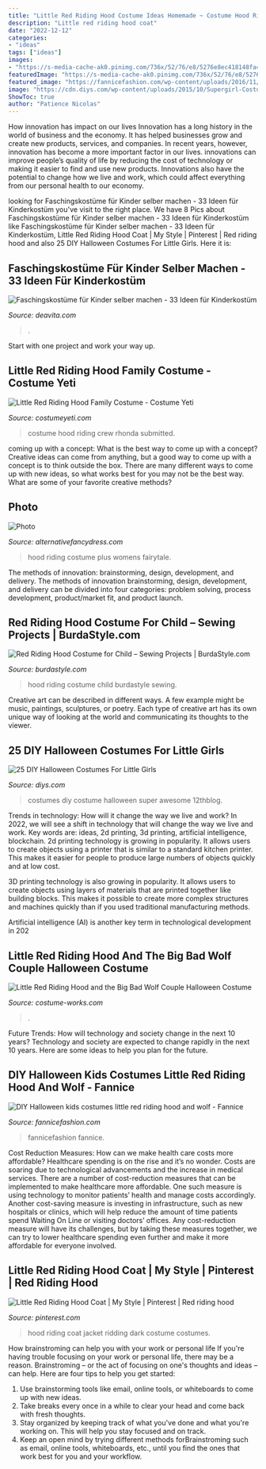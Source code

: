 ```yaml
---
title: "Little Red Riding Hood Costume Ideas Homemade ~ Costume Hood Riding Crew Rhonda Submitted"
description: "Little red riding hood coat"
date: "2022-12-12"
categories:
- "ideas"
tags: ["ideas"]
images:
- "https://s-media-cache-ak0.pinimg.com/736x/52/76/e8/5276e8ec418148fa4662b0b1550a0d6e.jpg"
featuredImage: "https://s-media-cache-ak0.pinimg.com/736x/52/76/e8/5276e8ec418148fa4662b0b1550a0d6e.jpg"
featured_image: "https://fannicefashion.com/wp-content/uploads/2016/11/little-red-riding-hood-wolf-halloween-kids-costume-06-600x900.jpg"
image: "https://cdn.diys.com/wp-content/uploads/2015/10/Supergirl-Costume-DIY.jpg"
ShowToc: true
author: "Patience Nicolas"
---
```



How innovation has impact on our lives
Innovation has a long history in the world of business and the economy. It has helped businesses grow and create new products, services, and companies. In recent years, however, innovation has become a more important factor in our lives. innovations can improve people’s quality of life by reducing the cost of technology or making it easier to find and use new products. Innovations also have the potential to change how we live and work, which could affect everything from our personal health to our economy.

	

		
looking for Faschingskostüme für Kinder selber machen - 33 Ideen für Kinderkostüm you've visit to the right place. We have 8 Pics about Faschingskostüme für Kinder selber machen - 33 Ideen für Kinderkostüm like Faschingskostüme für Kinder selber machen - 33 Ideen für Kinderkostüm, Little Red Riding Hood Coat | My Style | Pinterest | Red riding hood and also 25 DIY Halloween Costumes For Little Girls. Here it is:
		
    
## Faschingskostüme Für Kinder Selber Machen - 33 Ideen Für Kinderkostüm

<img loading=lazy src="https://deavita.com/wp-content/uploads/2014/12/Faschingskostüme-für-Kinder-Rotkäppchen-Mantel-Flechtkorb.jpeg" onerror="this.onerror=null;this.src='https://tse3.mm.bing.net/th?id=OIP.stovpKhOShiWMYOyaThE4QHaKe&amp;pid=15.1';" alt="Faschingskostüme für Kinder selber machen - 33 Ideen für Kinderkostüm">

_Source: deavita.com_

>. 

	

Start with one project and work your way up.

    
## Little Red Riding Hood Family Costume - Costume Yeti

<img loading=lazy src="https://costumeyeti.com/wp-content/uploads/2019/09/Red8217s-crew-Costume-1.jpeg" onerror="this.onerror=null;this.src='https://tse2.mm.bing.net/th?id=OIP.AWYmxxVzdODnOdBpfu5IYAHaNh&amp;pid=15.1';" alt="Little Red Riding Hood Family Costume - Costume Yeti">

_Source: costumeyeti.com_

>costume hood riding crew rhonda submitted. 

	

coming up with a concept: What is the best way to come up with a concept?
Creative ideas can come from anything, but a good way to come up with a concept is to think outside the box. There are many different ways to come up with new ideas, so what works best for you may not be the best way. What are some of your favorite creative methods?

    
## Photo

<img loading=lazy src="http://www.alternativefancydress.com/_images/_images/xl/152-womens-little-red-riding-hood-costume-fairytale-(plus-size).jpg" onerror="this.onerror=null;this.src='https://tse1.mm.bing.net/th?id=OIP.QtqGPo6U7dAEwUYt6Q1snQHaJo&amp;pid=15.1';" alt="Photo">

_Source: alternativefancydress.com_

>hood riding costume plus womens fairytale. 

	

The methods of innovation: brainstorming, design, development, and delivery.
The methods of innovation brainstorming, design, development, and delivery can be divided into four categories: problem solving, process development, product/market fit, and product launch.

    
## Red Riding Hood Costume For Child – Sewing Projects | BurdaStyle.com

<img loading=lazy src="https://burdastyle-assets.s3.amazonaws.com/project_images/assets/000/214/178/red_riding_hood_original.jpg?1311871433" onerror="this.onerror=null;this.src='https://tse3.mm.bing.net/th?id=OIP.1vbUd2o3TPcBJtTb8Lrp3gHaJ4&amp;pid=15.1';" alt="Red Riding Hood Costume for Child – Sewing Projects | BurdaStyle.com">

_Source: burdastyle.com_

>hood riding costume child burdastyle sewing. 

	

Creative art can be described in different ways. A few example might be music, paintings, sculptures, or poetry. Each type of creative art has its own unique way of looking at the world and communicating its thoughts to the viewer.

    
## 25 DIY Halloween Costumes For Little Girls

<img loading=lazy src="https://cdn.diys.com/wp-content/uploads/2015/10/Supergirl-Costume-DIY.jpg" onerror="this.onerror=null;this.src='https://tse1.mm.bing.net/th?id=OIP.sayZB1avTAYHhcdMZkGrhQHaKE&amp;pid=15.1';" alt="25 DIY Halloween Costumes For Little Girls">

_Source: diys.com_

>costumes diy costume halloween super awesome 12thblog. 

	

Trends in technology: How will it change the way we live and work?
In 2022, we will see a shift in technology that will change the way we live and work. Key words are: ideas, 2d printing, 3d printing, artificial intelligence, blockchain. 
2d printing technology is growing in popularity. It allows users to create objects using a printer that is similar to a standard kitchen printer. This makes it easier for people to produce large numbers of objects quickly and at low cost. 

3D printing technology is also growing in popularity. It allows users to create objects using layers of materials that are printed together like building blocks. This makes it possible to create more complex structures and machines quickly than if you used traditional manufacturing methods. 

Artificial intelligence (AI) is another key term in technological development in 202
    
## Little Red Riding Hood And The Big Bad Wolf Couple Halloween Costume

<img loading=lazy src="https://photos.costume-works.com/full/little_red_riding_hood_and_the_big_bad_wolf27.jpg" onerror="this.onerror=null;this.src='https://tse4.mm.bing.net/th?id=OIP.dI5QRuvRa5XmDNmRYY59gQHaJ3&amp;pid=15.1';" alt="Little Red Riding Hood and the Big Bad Wolf Couple Halloween Costume">

_Source: costume-works.com_

>. 

	

Future Trends: How will technology and society change in the next 10 years?
Technology and society are expected to change rapidly in the next 10 years. Here are some ideas to help you plan for the future.

    
## DIY Halloween Kids Costumes Little Red Riding Hood And Wolf - Fannice

<img loading=lazy src="https://fannicefashion.com/wp-content/uploads/2016/11/little-red-riding-hood-wolf-halloween-kids-costume-06-600x900.jpg" onerror="this.onerror=null;this.src='https://tse1.mm.bing.net/th?id=OIP.yry0b-aBHWDFN-h61lNo1wHaLH&amp;pid=15.1';" alt="DIY Halloween kids costumes little red riding hood and wolf - Fannice">

_Source: fannicefashion.com_

>fannicefashion fannice. 

	

Cost Reduction Measures: How can we make health care costs more affordable?
Healthcare spending is on the rise and it’s no wonder. Costs are soaring due to technological advancements and the increase in medical services. There are a number of cost-reduction measures that can be implemented to make healthcare more affordable. One such measure is using technology to monitor patients’ health and manage costs accordingly. Another cost-saving measure is investing in infrastructure, such as new hospitals or clinics, which will help reduce the amount of time patients spend Waiting On Line or visiting doctors’ offices.
Any cost-reduction measure will have its challenges, but by taking these measures together, we can try to lower healthcare spending even further and make it more affordable for everyone involved.

    
## Little Red Riding Hood Coat | My Style | Pinterest | Red Riding Hood

<img loading=lazy src="https://s-media-cache-ak0.pinimg.com/736x/52/76/e8/5276e8ec418148fa4662b0b1550a0d6e.jpg" onerror="this.onerror=null;this.src='https://tse1.mm.bing.net/th?id=OIP.lzzi-Xx5ylkKG8W0nCOg7QHaNU&amp;pid=15.1';" alt="Little Red Riding Hood Coat | My Style | Pinterest | Red riding hood">

_Source: pinterest.com_

>hood riding coat jacket ridding dark costume costumes. 

	

How brainstroming can help you with your work or personal life
If you're having trouble focusing on your work or personal life, there may be a reason. Brainstroming – or the act of focusing on one's thoughts and ideas – can help. Here are four tips to help you get started: 
1. Use brainstorming tools like email, online tools, or whiteboards to come up with new ideas. 
2. Take breaks every once in a while to clear your head and come back with fresh thoughts. 
3. Stay organized by keeping track of what you've done and what you're working on. This will help you stay focused and on track. 
4. Keep an open mind by trying different methods forBrainstroming such as email, online tools, whiteboards, etc., until you find the ones that work best for you and your workflow.

